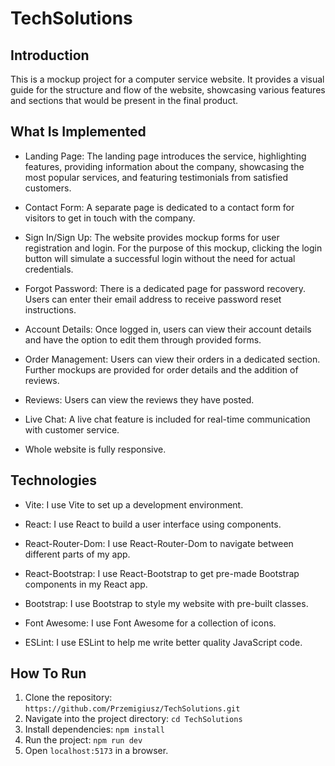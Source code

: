 # TechSolutions

## Introduction

This is a mockup project for a computer service website. It provides a visual guide for the structure and flow of the website, showcasing various features and sections that would be present in the final product.

## What Is Implemented

* Landing Page: The landing page introduces the service, highlighting features, providing information about the company, showcasing the most popular services, and featuring testimonials from satisfied customers.

* Contact Form: A separate page is dedicated to a contact form for visitors to get in touch with the company.

* Sign In/Sign Up: The website provides mockup forms for user registration and login. For the purpose of this mockup, clicking the login button will simulate a successful login without the need for actual credentials.

* Forgot Password: There is a dedicated page for password recovery. Users can enter their email address to receive password reset instructions.

* Account Details: Once logged in, users can view their account details and have the option to edit them through provided forms.

* Order Management: Users can view their orders in a dedicated section. Further mockups are provided for order details and the addition of reviews.

* Reviews: Users can view the reviews they have posted.

* Live Chat: A live chat feature is included for real-time communication with customer service.

* Whole website is fully responsive.

## Technologies

* Vite: I use Vite to set up a development environment.

* React: I use React to build a user interface using components.

* React-Router-Dom: I use React-Router-Dom to navigate between different parts of my app.

* React-Bootstrap: I use React-Bootstrap to get pre-made Bootstrap components in my React app.

* Bootstrap: I use Bootstrap to style my website with pre-built classes.

* Font Awesome: I use Font Awesome for a collection of icons.

* ESLint: I use ESLint to help me write better quality JavaScript code.

## How To Run

1. Clone the repository: `https://github.com/Przemigiusz/TechSolutions.git`
2. Navigate into the project directory: `cd TechSolutions`
3. Install dependencies: `npm install`
4. Run the project: `npm run dev`
5. Open `localhost:5173` in a browser.
